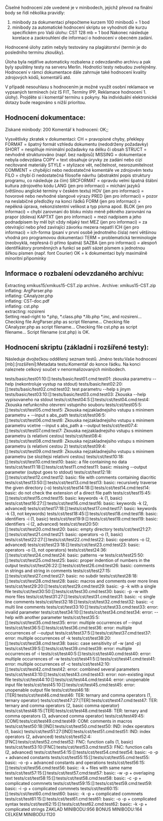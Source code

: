 Číselné hodnocení zde uvedené je v minibodech, jejichž převod na finální body se řídí několika pravidly:
  1) minibody za dokumentaci přepočteme kurzem 100 minibodů = 1 bod
  2) minibody za automatické hodnocení skriptu se vyhodnotí dle kurzu specifickém pro Vaši úlohu:
        CST	128 mb = 1 bod
Nakonec následuje korelace a zaokrouhlení dle informací o hodnocení v obecném zadání.

Hodnocené úlohy zatím nebyly testovány na plagiátorství (termín je do posledního termínu zkoušky).

Úloha byla nejdříve automaticky rozbalena z odevzdaného archivu a pak byly spuštěny testy na serveru Merlin. Hodnotící testy nebudou zveřejněny. Hodnocení v rámci dokumentace dále zahrnuje také hodnocení kvality zdrojových kódů, komentářů atd.

V případě nesouhlasu s hodnocením je možné využít osobní reklamace ve vypsaných termínech (viz IS FIT, Termíny IPP, Reklamace hodnocení 1. úlohy). Projděte si i komentář termínu s pokyny. Na individuální elektronické dotazy bude reagováno s nižší prioritou.


Hodnocení dokumentace:
----------------------
  Získané minibody: 200
  Komentář k hodnocení: OK;;

Vysvětlivky zkratek v dokumentaci:
  CH = pravopisné chyby, překlepy
  FORMAT = špatný formát vzhledu dokumentu (nedodrženy požadavky)
  SHORT = nesplňuje minimální požadavky na délku či obsah
  STRUCT = nevhodně strukturováno (např. bez nadpisů)
  MISSING = dokumentace nebyla odevzdána
  COPY = text obsahuje úryvky ze zadání nebo cizí necitované materiály
  STYLE = stylizace vět, nečitelnost, nesrozumitelnost
  COMMENT = chybějící nebo nedostatečné komentáře ve zdrojovém textu
  FILO = chybí či nedostatečná filosofie návrhu (abstraktní popis struktury programu, co následuje za čím)
  SRCFORMAT = opravdu velmi špatná štábní kultura zdrojového kódu
  LANG (jen pro informaci) = míchání jazyků (většinou anglické termíny v českém textu)
  HOV (jen pro informaci) = hovorové nebo nevhodné slangové výrazy
  PRED (jen pro informaci) = pozor na neslabičné předložky na konci řádků
  FORM (jen pro informaci) = nepěkná úprava, nekonzistentní velikost a typ písma apod.
  BLOK (jen pro informaci) = chybí zarovnaní do bloku místo méně pěkného zarovnání na prapor (doleva)
  KAPTXT (jen pro informaci) = mezi nadpisem a jeho podnadpisem by měl být vždy nějaký text
  MEZ (jen pro informaci) = za otevírající nebo před zavírající závorku mezera nepatří
  ICH (jen pro informaci) = ich-forma (psaní v první osobě jednotného čísla) není většinou vhodná pro programovou dokumentaci
  TERM = problematická terminologie (neobvyklá, nepřesná či přímo špatná)
  SAZBA (jen pro informaci) = alespoň identifikátory proměnných a funkcí se patří sázet písmem s jednotnou šířkou písmen (např. font Courier)
  OK = k dokumentaci byly maximálně minoritní připomínky


Informace o rozbalení odevzdaného archívu:
------------------------------------------
Extracting xmikus15/xmikus15-CST.zip archive..
Archive:  xmikus15-CST.zip
  inflating: ArgParser.php           
  inflating: CAnalyzer.php           
  inflating: CST-doc.pdf             
  inflating: cst.php                 
 extracting: rozsireni               
Setting read-right to *.php, *.class.php *.lib.php *.inc, and rozsireni...
Checking file ArgParser.php as script filename...
Checking file CAnalyzer.php as script filename...
Checking file cst.php as script filename...
Script filename (cst.php) is OK.


Hodnocení skriptu (základní i rozšířené testy):
-----------------------------------------------
Následuje dvojtečkou oddělený seznam testů.
  Jméno testu:Vaše hodnocení [mb]:[rozšíření]:Metadata testu:Komentář do konce řádku.
Na konci naleznete celkový součet v nenormalizovaných minibodech.

tests/basic/test01:10:[]:tests/basic/test01.cmd:test01: zkouska parametru --help (nekontroluje vystup na stdout)
tests/basic/test02:20:[]:tests/basic/test02.cmd:test02: test parametru --help s jinym
tests/basic/test03:10:[]:tests/basic/test03.cmd:test03: Zkouska --help vypisovaneho na stdout
tests/cst/test04:5:[]:tests/cst/test04.cmd:test4: Zkouska nefunkcniho otevreni vstupniho souboru
tests/cst/test05:5:[]:tests/cst/test05.cmd:test5: Zkouska nejzakladnejsiho vstupu s minimem parametru + --input s abs_path
tests/cst/test06:5:[]:tests/cst/test06.cmd:test6: Zkouska nejzakladnejsiho vstupu s minimem parametru vcetne --input s abs_path a --output
tests/cst/test07:4:[]:tests/cst/test07.cmd:test7: Zkouska nejzakladnejsiho vstupu s minimem parametru (s relativni cestou)
tests/cst/test08:4:[]:tests/cst/test08.cmd:test8: Zkouska nejzakladnejsiho vstupu s minimem parametru (s relativni cestou 2)
tests/cst/test09:4:[]:tests/cst/test09.cmd:test9: Zkouska nejzakladnejsiho vstupu s minimem parametru (se slozitejsi relativni cestou)
tests/cst/test10:18:[]:tests/cst/test10.cmd:test10: basic: a file containing no data
tests/cst/test11:18:[]:tests/cst/test11.cmd:test11: basic: missing --output parameter (output goes to stdout)
tests/cst/test12:18:[]:tests/cst/test12.cmd:test12: basic: file with comments containing diacritic
tests/cst/test13:50:[]:tests/cst/test13.cmd:test13: basic: recursively traverse the given directory (-o)
tests/cst/test14:18:[]:tests/cst/test14.cmd:test14: basic: do not check the extension of a direct file path
tests/cst/test15:45:[]:tests/cst/test15.cmd:test15: basic: keywords -k (1, basic)
tests/cst/test16:27:[]:tests/cst/test16.cmd:test16: basic: keywords -k (2, advanced)
tests/cst/test17:18:[]:tests/cst/test17.cmd:test17: basic: keywords -k (3, not keywords)
tests/cst/test18:45:[]:tests/cst/test18.cmd:test18: basic: identifiers -i (1, basic)
tests/cst/test19:9:[]:tests/cst/test19.cmd:test19: basic: identifiers -i (2, advanced)
tests/cst/test20:50:[]:tests/cst/test20.cmd:test20: basic: empty directory
tests/cst/test21:27:[]:tests/cst/test21.cmd:test21: basic: operators -o (1, basic)
tests/cst/test22:27:[]:tests/cst/test22.cmd:test22: basic: operators -o (2, advanced)
tests/cst/test23:18:[]:tests/cst/test23.cmd:test23: basic: operators -o (3, not operators)
tests/cst/test24:36:[]:tests/cst/test24.cmd:test24: basic: patterns -w
tests/cst/test25:50:[]:tests/cst/test25.cmd:test25: basic: proper indention of numbers in the output
tests/cst/test26:22:[]:tests/cst/test26.cmd:test26: basic: comments in strings and string in comments
tests/cst/test27:15:[]:tests/cst/test27.cmd:test27: basic: no subdir
tests/cst/test28:18:[]:tests/cst/test28.cmd:test28: basic: macros and comments over more lines
tests/cst/test29:20:[]:tests/cst/test29.cmd:test29: basic: -p -k with a single file
tests/cst/test30:50:[]:tests/cst/test30.cmd:test30: basic: -p -w with more files
tests/cst/test31:27:[]:tests/cst/test31.cmd:test31: basic: -c single line comments
tests/cst/test32:18:[]:tests/cst/test32.cmd:test32: basic: -c multi line comments
tests/cst/test33:10:[]:tests/cst/test33.cmd:test33: error: invalid parameter
tests/cst/test34:10:[]:tests/cst/test34.cmd:test34: error: --help with another parameter
tests/cst/test35:5:[]:tests/cst/test35.cmd:test35: error: multiple occurrences of --input
tests/cst/test36:5:[]:tests/cst/test36.cmd:test36: error: multiple occurrences of --output
tests/cst/test37:5:[]:tests/cst/test37.cmd:test37: error: multiple occurrences of -k
tests/cst/test38:20:[]:tests/cst/test38.cmd:test38: basic: case sensitivity of -w (and -p)
tests/cst/test39:5:[]:tests/cst/test39.cmd:test39: error: multiple occurrences of -i
tests/cst/test40:5:[]:tests/cst/test40.cmd:test40: error: multiple occurrences of -w
tests/cst/test41:5:[]:tests/cst/test41.cmd:test41: error: multiple occurrences of -c
tests/cst/test42:10:[]:tests/cst/test42.cmd:test42: error: combined several parameters
tests/cst/test43:10:[]:tests/cst/test43.cmd:test43: error: non-existing input file
tests/cst/test44:10:[]:tests/cst/test44.cmd:test44: error: unopenable input file
tests/cst/test45:10:[]:tests/cst/test45.cmd:test45: error: unopenable output file
tests/cst/test46:18:[TER]:tests/cst/test46.cmd:test46: TER: ternary and comma operators (1, ternary operator)
tests/cst/test47:27:[TER]:tests/cst/test47.cmd:test47: TER: ternary and comma operators (2, basic comma operator)
tests/cst/test48:15:[TER]:tests/cst/test48.cmd:test48: TER: ternary and comma operators (3, advanced comma operator)
tests/cst/test49:45:[COM]:tests/cst/test49.cmd:test49: COM: comments in macros
tests/cst/test50:18:[IND]:tests/cst/test50.cmd:test50: IND: index operators (1, basic)
tests/cst/test51:27:[IND]:tests/cst/test51.cmd:test51: IND: index operators (2, advanced)
tests/cst/test52:4:[FNC]:tests/cst/test52.cmd:test52: FNC: function calls (1, basic)
tests/cst/test53:10:[FNC]:tests/cst/test53.cmd:test53: FNC: function calls (2, advanced)
tests/cst/test54:15:[]:tests/cst/test54.cmd:test54: basic: -o -p + advanced constants
tests/cst/test55:15:[]:tests/cst/test55.cmd:test55: basic: -o -p + advanced constants and operations
tests/cst/test56:15:[]:tests/cst/test56.cmd:test56: basic: -k + files with same name
tests/cst/test57:15:[]:tests/cst/test57.cmd:test57: basic: -w -p + overlaping text
tests/cst/test58:15:[]:tests/cst/test58.cmd:test58: basic: -c -p + complicated commnets
tests/cst/test59:15:[]:tests/cst/test59.cmd:test59: basic: -i -p + complicated commnets
tests/cst/test60:15:[]:tests/cst/test60.cmd:test60: basic: -k -p + complicated commnets
tests/cst/test61:15:[]:tests/cst/test61.cmd:test61: basic: -o -p + complicated syntax
tests/cst/test62:15:[]:tests/cst/test62.cmd:test62: basic: -k -p + complicated strings
ZAKLAD MINIBODU:956
BONUS  MINIBODU:164
CELKEM MINIBODU:1120
